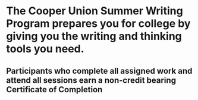 
# The Cooper Union Summer Writing Program prepares you for college by giving you the writing and thinking tools you need. 
## Participants who complete all assigned work and attend all sessions earn a non-credit bearing Certificate of Completion
